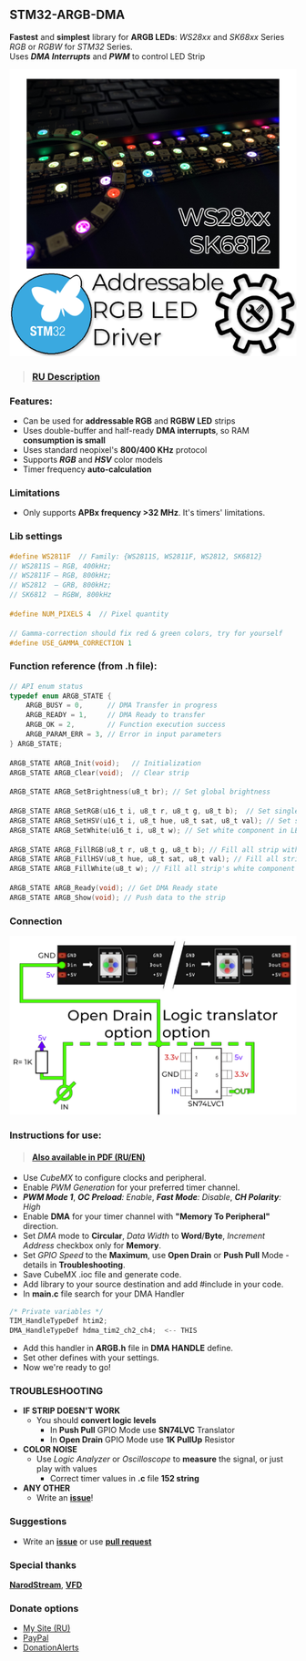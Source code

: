 ## STM32-ARGB-DMA
 **Fastest** and **simplest** library for **ARGB LEDs**: *WS28xx* and *SK68xx* Series *RGB* or *RGBW* for *STM32* Series. 
<br> Uses ***DMA Interrupts*** and ***PWM*** to control LED Strip

![Banner](Resources/ARGB_Banner.png)

> ### [RU Description](https://crazygeeks.ru/stm32-argb-lib )
 
### Features:
- Can be used for **addressable RGB** and **RGBW LED** strips
- Uses double-buffer and half-ready **DMA interrupts**, so RAM **consumption is small**
- Uses standard neopixel's **800/400 KHz** protocol
- Supports ***RGB*** and ***HSV*** color models
- Timer frequency **auto-calculation**

### Limitations
- Only supports **APBx frequency >32 MHz**. It's timers' limitations.

### Lib settings
```c
#define WS2811F  // Family: {WS2811S, WS2811F, WS2812, SK6812}
// WS2811S — RGB, 400kHz;
// WS2811F — RGB, 800kHz;
// WS2812  — GRB, 800kHz;
// SK6812  — RGBW, 800kHz

#define NUM_PIXELS 4  // Pixel quantity

// Gamma-correction should fix red & green colors, try for yourself
#define USE_GAMMA_CORRECTION 1 
```

### Function reference (from .h file):
```c
// API enum status
typedef enum ARGB_STATE {
    ARGB_BUSY = 0,      // DMA Transfer in progress
    ARGB_READY = 1,     // DMA Ready to transfer
    ARGB_OK = 2,        // Function execution success
    ARGB_PARAM_ERR = 3, // Error in input parameters
} ARGB_STATE;

ARGB_STATE ARGB_Init(void);   // Initialization
ARGB_STATE ARGB_Clear(void);  // Clear strip

ARGB_STATE ARGB_SetBrightness(u8_t br); // Set global brightness

ARGB_STATE ARGB_SetRGB(u16_t i, u8_t r, u8_t g, u8_t b);  // Set single LED by RGB
ARGB_STATE ARGB_SetHSV(u16_t i, u8_t hue, u8_t sat, u8_t val); // Set single LED by HSV
ARGB_STATE ARGB_SetWhite(u16_t i, u8_t w); // Set white component in LED (RGBW)

ARGB_STATE ARGB_FillRGB(u8_t r, u8_t g, u8_t b); // Fill all strip with RGB color
ARGB_STATE ARGB_FillHSV(u8_t hue, u8_t sat, u8_t val); // Fill all strip with HSV color
ARGB_STATE ARGB_FillWhite(u8_t w); // Fill all strip's white component (RGBW)

ARGB_STATE ARGB_Ready(void); // Get DMA Ready state
ARGB_STATE ARGB_Show(void); // Push data to the strip
```

### Connection
![Connection](Resources/ARGB_Scheme.png)

### Instructions for use: 
> #### [Also available in PDF (RU/EN)](https://github.com/Crazy-Geeks/STM32-ARGB-DMA/tree/master/Instructions )
- Use *CubeMX* to configure clocks and peripheral.
- Enable *PWM Generation* for your preferred timer channel.
- ***PWM Mode 1***,  ***OC Preload**: Enable*, ***Fast Mode**: Disable*, ***CH Polarity**: High*
- Enable **DMA** for your timer channel with **"Memory To Peripheral"** direction.
- Set *DMA* mode to **Circular**, *Data Width* to **Word**/**Byte**, *Increment Address* checkbox only for **Memory**.
- Set *GPIO Speed* to the **Maximum**, use **Open Drain** or **Push Pull** Mode - details in **Troubleshooting**.
- Save CubeMX .ioc file and generate code.
- Add library to your source destination and add #include in your code. 
- In **main.c** file search for your DMA Handler
```c
/* Private variables */
TIM_HandleTypeDef htim2;
DMA_HandleTypeDef hdma_tim2_ch2_ch4;  <-- THIS
```
- Add this handler in **ARGB.h** file in **DMA HANDLE** define.
- Set other defines with your settings.
- Now we're ready to go!

### TROUBLESHOOTING
- **IF STRIP DOESN'T WORK**
    - You should **convert logic levels**
        - In **Push Pull** GPIO Mode use **SN74LVC** Translator
        - In **Open Drain** GPIO Mode use **1K PullUp** Resistor 
- **COLOR NOISE**
    - Use _Logic Analyzer_ or _Oscilloscope_ to **measure** the signal, or just play with values
        - Correct timer values in **.c** file **152 string**
- **ANY OTHER** 
  - Write an [**issue**](https://github.com/Crazy-Geeks/STM32-ARGB-DMA/issues )!

### Suggestions
- Write an [**issue**](https://github.com/Crazy-Geeks/STM32-ARGB-DMA/issues ) or use [**pull request**](https://github.com/Crazy-Geeks/STM32-ARGB-DMA/pulls )
    
### Special thanks
[**NarodStream**](https://narodstream.ru/stm-urok-119-ws2812b-lenta-na-umnyx-svetodiodax-rgb-chast-2 ), [**VFD**](https://www.thevfdcollective.com/blog/stm32-and-sk6812-rgbw-led )

### Donate options
- [My Site (RU)](https://crazygeeks.ru/donate/ ) 
- [PayPal](https://paypal.me/yasnosos )
- [DonationAlerts](https://www.donationalerts.com/r/yasnosos )
